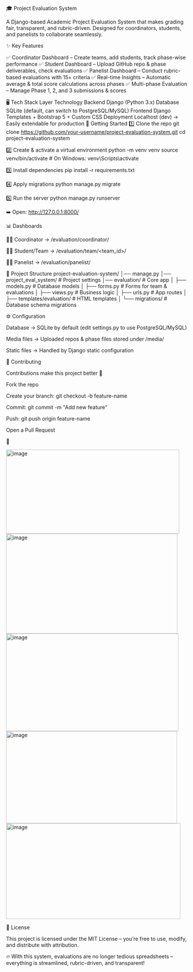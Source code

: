 🎓 Project Evaluation System


A Django-based Academic Project Evaluation System that makes grading fair, transparent, and rubric-driven.
Designed for coordinators, students, and panelists to collaborate seamlessly.

✨ Key Features

✅ Coordinator Dashboard – Create teams, add students, track phase-wise performance
✅ Student Dashboard – Upload GitHub repo & phase deliverables, check evaluations
✅ Panelist Dashboard – Conduct rubric-based evaluations with 15+ criteria
✅ Real-time Insights – Automatic average & total score calculations across phases
✅ Multi-phase Evaluation – Manage Phase 1, 2, and 3 submissions & scores

🖥️ Tech Stack
Layer	Technology
Backend	Django (Python 3.x)
Database	SQLite (default, can switch to PostgreSQL/MySQL)
Frontend	Django Templates + Bootstrap 5 + Custom CSS
Deployment	Localhost (dev) → Easily extendable for production
🚀 Getting Started
1️⃣ Clone the repo
git clone https://github.com/your-username/project-evaluation-system.git
cd project-evaluation-system

2️⃣ Create & activate a virtual environment
python -m venv venv
source venv/bin/activate      # On Windows: venv\Scripts\activate

3️⃣ Install dependencies
pip install -r requirements.txt

4️⃣ Apply migrations
python manage.py migrate

5️⃣ Run the server
python manage.py runserver


➡️ Open: http://127.0.0.1:8000/

📊 Dashboards

👨‍🏫 Coordinator → /evaluation/coordinator/

🧑‍🎓 Student/Team → /evaluation/team/<team_id>/

🧑‍⚖️ Panelist → /evaluation/panelist/

📂 Project Structure
project-evaluation-system/
│── manage.py
│── project_eval_system/        # Project settings
│── evaluation/                 # Core app
│   ├── models.py               # Database models
│   ├── forms.py                # Forms for team & evaluations
│   ├── views.py                # Business logic
│   ├── urls.py                 # App routes
│   ├── templates/evaluation/   # HTML templates
│   └── migrations/             # Database schema migrations

⚙️ Configuration

Database → SQLite by default (edit settings.py to use PostgreSQL/MySQL)

Media files → Uploaded repos & phase files stored under /media/

Static files → Handled by Django static configuration

🤝 Contributing

Contributions make this project better 🎉

Fork the repo

Create your branch: git checkout -b feature-name

Commit: git commit -m "Add new feature"

Push: git push origin feature-name

Open a Pull Request

📸


<img width="472" height="229" alt="image" src="https://github.com/user-attachments/assets/370113c5-243b-40c2-b606-80a80d808d52" />
<img width="467" height="272" alt="image" src="https://github.com/user-attachments/assets/ec477869-0001-46c2-9c08-f75725bfac2d" />
<img width="470" height="266" alt="image" src="https://github.com/user-attachments/assets/766c2943-ac20-431f-a7b1-50513ff98dbb" />
<img width="466" height="251" alt="image" src="https://github.com/user-attachments/assets/e5ce79da-5c08-44b5-82fe-b6972c9bade5" />
<img width="475" height="261" alt="image" src="https://github.com/user-attachments/assets/3ca8a824-0503-420c-af27-67cdf45a36b4" />





📜 License

This project is licensed under the MIT License – you’re free to use, modify, and distribute with attribution.

🔥 With this system, evaluations are no longer tedious spreadsheets – everything is streamlined, rubric-driven, and transparent!
